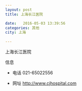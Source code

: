 ```yaml
--- 
layout: post 
title: 上海长江医院

date:   2016-05-03 13:39:56 
categories: 其他  
city: 上海
  
--- 
```

   
上海长江医院

信息
 - 电话 021-65022556

 - 网址 http://www.cjhospital.com


